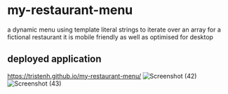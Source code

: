 # my-restaurant-menu
a dynamic menu using template literal strings to iterate over an array for a fictional restaurant it is mobile friendly as well as optimised for desktop

## deployed application 
https://tristenh.github.io/my-restaurant-menu/
![Screenshot (42)](https://github.com/Tristenh/my-restaurant-menu/assets/121472192/8ac8a7cd-224b-4942-ae2d-9c4db8b97d1b)
![Screenshot (43)](https://github.com/Tristenh/my-restaurant-menu/assets/121472192/7d9d629b-5dda-45e1-8c4c-6802078e81a3)
